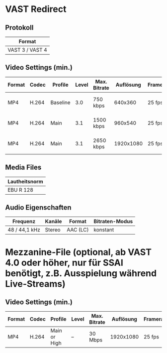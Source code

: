 # VAST Redirect

## Protokoll

| Format |
|--------|
| VAST 3 / VAST 4 |

## Video Settings (min.)

| Format | Codec | Profile  | Level | Max. Bitrate | Auflösung  | Framerate | Bitrate Video/Audio         |
|--------|--------|----------|--------|---------------|-------------|-----------|------------------------------|
| MP4    | H.264  | Baseline | 3.0    | 750 kbps      | 640x360     | 25 fps    | 600k Video + 128k Audio      |
| MP4    | H.264  | Main     | 3.1    | 1500 kbps     | 960x540     | 25 fps    | 1350k Video + 128k Audio     |
| MP4    | H.264  | Main     | 3.1    | 2650 kbps     | 1920x1080   | 25 fps    | 2500k Video + 128k Audio     |

## Media Files

| Lautheitsnorm     |
|-------------------|
| EBU R 128         

## Audio Eigenschaften

| Frequenz      | Kanäle | Format   | Bitraten-Modus |
|---------------|--------|----------|----------------|
| 48 / 44,1 kHz | Stereo | AAC (LC) | konstant       |


# Mezzanine-File (optional, ab VAST 4.0 oder höher, nur für SSAI benötigt, z.B. Ausspielung während Live-Streams)		

## Video Settings (min.)

| Format | Codec | Profile      | Level | Max. Bitrate | Auflösung  | Framerate | Bitrate Video/Audio |
|--------|--------|--------------|--------|---------------|-------------|-----------|----------------------|
| MP4    | H.264  | Main or High | –      | 30 Mbps       | 1920x1080   | 25 fps    | 30 Mbps              |

